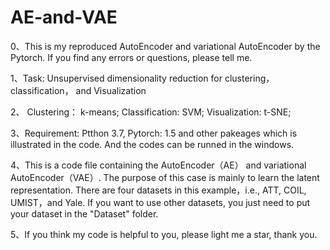 # AE-and-VAE

0、This is my reproduced AutoEncoder and variational AutoEncoder by the Pytorch. If you find any errors or questions, please tell me.

1、Task: Unsupervised dimensionality reduction for clustering， classification， and Visualization

2、 
Clustering： k-means; 
Classification: SVM; 
Visualization: t-SNE;

3、Requirement: Ptthon 3.7, Pytorch: 1.5 and other pakeages which is illustrated in the code. And the codes can be runned in the windows.

4、This is a code file containing the AutoEncoder（AE） and variational AutoEncoder（VAE）. 
The purpose of this case is mainly to learn the latent representation. 
There are four datasets in this example，i.e., ATT, COIL, UMIST，and Yale. 
If you want to use other datasets, you just need to put your dataset in the "Dataset" folder. 

5、If you think my code is helpful to you, please light me a star, thank you.
